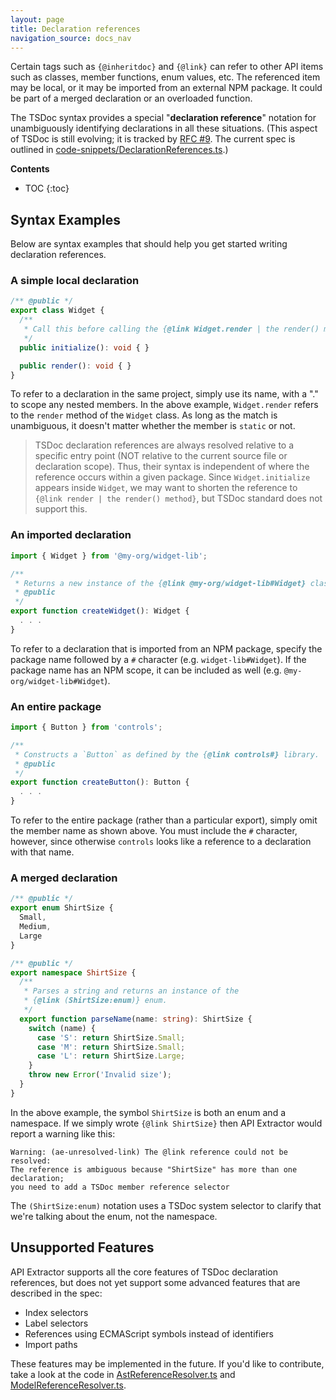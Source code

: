 ```yaml
---
layout: page
title: Declaration references
navigation_source: docs_nav
---
```


Certain tags such as `{@inheritdoc}` and `{@link}` can refer to other API items such as classes, member functions,
enum values, etc. The referenced item may be local, or it may be imported from an external NPM package.
It could be part of a merged declaration or an overloaded function.

The TSDoc syntax provides a special "**declaration reference**" notation for unambiguously identifying declarations
in all these situations.  (This aspect of TSDoc is still evolving; it is tracked by
[RFC #9](https://github.com/microsoft/tsdoc/issues/9). The current spec is outlined in
[code-snippets/DeclarationReferences.ts](
https://github.com/microsoft/tsdoc/blob/master/spec/code-snippets/DeclarationReferences.ts).)

**Contents**
* TOC
{:toc}


## Syntax Examples

Below are syntax examples that should help you get started writing declaration references.

### A simple local declaration

```ts
/** @public */
export class Widget {
  /**
   * Call this before calling the {@link Widget.render | the render() method}.
   */
  public initialize(): void { }

  public render(): void { }
}
```

To refer to a declaration in the same project, simply use its name, with a "." to scope any nested members.
In the above example, `Widget.render` refers to the `render` method of the `Widget` class.  As long as the match
is unambiguous, it doesn't matter whether the member is `static` or not.

> TSDoc declaration references are always resolved relative to a specific entry point (NOT relative to the current
> source file or declaration scope).  Thus, their syntax is independent of where the reference occurs within
> a given package.  Since `Widget.initialize` appears inside `Widget`, we may want to shorten the reference to
> `{@link render | the render() method}`, but TSDoc standard does not support this.

### An imported declaration

```ts
import { Widget } from '@my-org/widget-lib';

/**
 * Returns a new instance of the {@link @my-org/widget-lib#Widget} class.
 * @public
 */
export function createWidget(): Widget {
  . . .
}
```

To refer to a declaration that is imported from an NPM package, specify the package name followed by a `#`
character (e.g. `widget-lib#Widget`).  If the package name has an NPM scope, it can be included
as well (e.g. `@my-org/widget-lib#Widget`).

### An entire package

```ts
import { Button } from 'controls';

/**
 * Constructs a `Button` as defined by the {@link controls#} library.
 * @public
 */
export function createButton(): Button {
  . . .
}
```

To refer to the entire package (rather than a particular export), simply omit the member name as shown above.
You must include the `#` character, however, since otherwise `controls` looks like a reference to a declaration
with that name.

### A merged declaration

```ts
/** @public */
export enum ShirtSize {
  Small,
  Medium,
  Large
}

/** @public */
export namespace ShirtSize {
  /**
   * Parses a string and returns an instance of the
   * {@link (ShirtSize:enum)} enum.
   */
  export function parseName(name: string): ShirtSize {
    switch (name) {
      case 'S': return ShirtSize.Small;
      case 'M': return ShirtSize.Small;
      case 'L': return ShirtSize.Large;
    }
    throw new Error('Invalid size');
  }
}
```

In the above example, the symbol `ShirtSize` is both an enum and a namespace.  If we simply wrote `{@link ShirtSize}`
then API Extractor would report a warning like this:

```
Warning: (ae-unresolved-link) The @link reference could not be resolved:
The reference is ambiguous because "ShirtSize" has more than one declaration;
you need to add a TSDoc member reference selector
```

The `(ShirtSize:enum)` notation uses a TSDoc system selector to clarify that we're talking about the enum,
not the namespace.

## Unsupported Features

API Extractor supports all the core features of TSDoc declaration references, but does not yet
support some advanced features that are described in the spec:

- Index selectors
- Label selectors
- References using ECMAScript symbols instead of identifiers
- Import paths

These features may be implemented in the future.  If you'd like to contribute, take a look at the code in
[AstReferenceResolver.ts](
https://github.com/microsoft/rushstack/blob/main/apps/api-extractor/src/analyzer/AstReferenceResolver.ts)
and [ModelReferenceResolver.ts](
https://github.com/microsoft/rushstack/blob/main/libraries/api-extractor-model/src/model/ModelReferenceResolver.ts).
